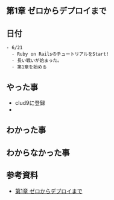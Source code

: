 ## 第1章 ゼロからデプロイまで


## 日付

```
- 6/21
  - Ruby on RailsのチュートリアルをStart!
  - 長い戦いが始まった。
  - 第1章を始める
```

## やった事

- clud9に登録
- 

## わかった事

## わからなかった事



## 参考資料

- [第1章 ゼロからデプロイまで](https://railstutorial.jp/chapters/beginning?version=5.0#cha-beginning)
